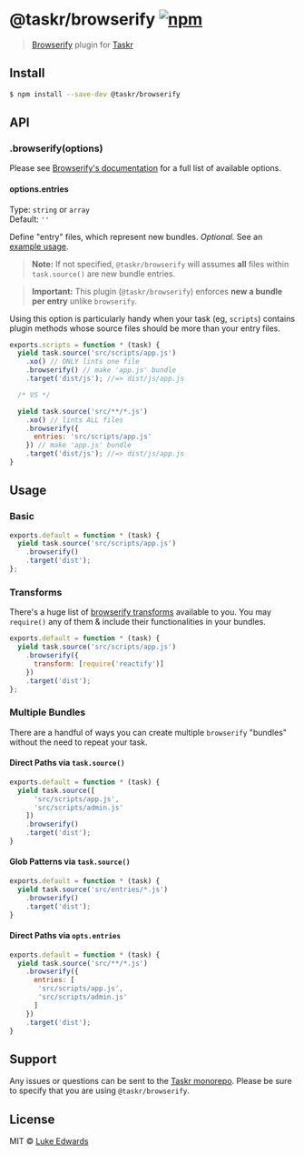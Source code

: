 # @taskr/browserify [![npm](https://img.shields.io/npm/v/@taskr/browserify.svg)](https://npmjs.org/package/@taskr/browserify)

> [Browserify](http://browserify.org/) plugin for [Taskr](https://github.com/lukeed/taskr)

## Install

```sh
$ npm install --save-dev @taskr/browserify
```

## API

### .browserify(options)

Please see [Browserify's documentation](https://github.com/substack/node-browserify#browserifyfiles--opts) for a full list of available options.

#### options.entries

Type: `string` or `array`<br>
Default: `''`

Define "entry" files, which represent new bundles. _Optional._ See an [example usage](#direct-paths-via-optsentries).

> **Note:** If not specified, `@taskr/browserify` will assumes **all** files within `task.source()` are new bundle entries.

> **Important:** This plugin (`@taskr/browserify`) enforces **new a bundle per entry** unlike `browserify`.

Using this option is particularly handy when your task (eg, `scripts`) contains plugin methods whose source files should be more than your entry files.

```js
exports.scripts = function * (task) {
  yield task.source('src/scripts/app.js')
    .xo() // ONLY lints one file
    .browserify() // make 'app.js' bundle
    .target('dist/js'); //=> dist/js/app.js

  /* VS */

  yield task.source('src/**/*.js')
    .xo() // lints ALL files
    .browserify({
      entries: 'src/scripts/app.js'
    }) // make 'app.js' bundle
    .target('dist/js'); //=> dist/js/app.js
}
```

## Usage

### Basic

```js
exports.default = function * (task) {
  yield task.source('src/scripts/app.js')
    .browserify()
    .target('dist');
};
```

### Transforms

There's a huge list of [browserify transforms](https://github.com/substack/node-browserify/wiki/list-of-transforms) available to you. You may `require()` any of them & include their functionalities in your bundles.

```js
exports.default = function * (task) {
  yield task.source('src/scripts/app.js')
    .browserify({
      transform: [require('reactify')]
    })
    .target('dist');
};
```

### Multiple Bundles

There are a handful of ways you can create multiple `browserify` "bundles" without the need to repeat your task.

#### Direct Paths via `task.source()`

```js
exports.default = function * (task) {
  yield task.source([
      'src/scripts/app.js',
      'src/scripts/admin.js'
    ])
    .browserify()
    .target('dist');
}
```

#### Glob Patterns via `task.source()`

```js
exports.default = function * (task) {
  yield task.source('src/entries/*.js')
    .browserify()
    .target('dist');
}
```

#### Direct Paths via `opts.entries`

```js
exports.default = function * (task) {
  yield task.source('src/**/*.js')
    .browserify({
      entries: [
       'src/scripts/app.js',
       'src/scripts/admin.js'
      ]
    })
    .target('dist');
}
```

## Support

Any issues or questions can be sent to the [Taskr monorepo](https://github.com/lukeed/taskr/issues/new). Please be sure to specify that you are using `@taskr/browserify`.

## License

MIT © [Luke Edwards](https://lukeed.com)
